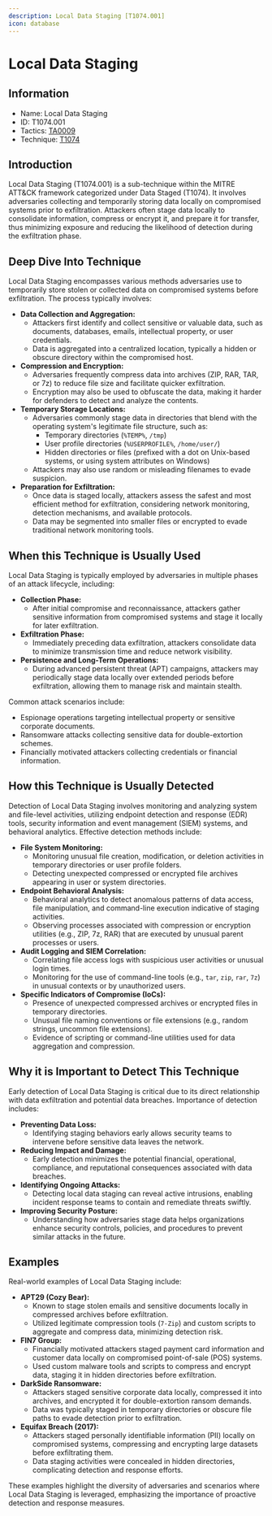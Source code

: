 ```yaml
---
description: Local Data Staging [T1074.001]
icon: database
---
```


# Local Data Staging

## Information

* Name: Local Data Staging
* ID: T1074.001
* Tactics: [TA0009](../)
* Technique: [T1074](./)

## Introduction

Local Data Staging (T1074.001) is a sub-technique within the MITRE ATT\&CK framework categorized under Data Staged (T1074). It involves adversaries collecting and temporarily storing data locally on compromised systems prior to exfiltration. Attackers often stage data locally to consolidate information, compress or encrypt it, and prepare it for transfer, thus minimizing exposure and reducing the likelihood of detection during the exfiltration phase.

## Deep Dive Into Technique

Local Data Staging encompasses various methods adversaries use to temporarily store stolen or collected data on compromised systems before exfiltration. The process typically involves:

* **Data Collection and Aggregation:**
  * Attackers first identify and collect sensitive or valuable data, such as documents, databases, emails, intellectual property, or user credentials.
  * Data is aggregated into a centralized location, typically a hidden or obscure directory within the compromised host.
* **Compression and Encryption:**
  * Adversaries frequently compress data into archives (ZIP, RAR, TAR, or 7z) to reduce file size and facilitate quicker exfiltration.
  * Encryption may also be used to obfuscate the data, making it harder for defenders to detect and analyze the contents.
* **Temporary Storage Locations:**
  * Adversaries commonly stage data in directories that blend with the operating system's legitimate file structure, such as:
    * Temporary directories (`%TEMP%`, `/tmp`)
    * User profile directories (`%USERPROFILE%`, `/home/user/`)
    * Hidden directories or files (prefixed with a dot on Unix-based systems, or using system attributes on Windows)
  * Attackers may also use random or misleading filenames to evade suspicion.
* **Preparation for Exfiltration:**
  * Once data is staged locally, attackers assess the safest and most efficient method for exfiltration, considering network monitoring, detection mechanisms, and available protocols.
  * Data may be segmented into smaller files or encrypted to evade traditional network monitoring tools.

## When this Technique is Usually Used

Local Data Staging is typically employed by adversaries in multiple phases of an attack lifecycle, including:

* **Collection Phase:**
  * After initial compromise and reconnaissance, attackers gather sensitive information from compromised systems and stage it locally for later exfiltration.
* **Exfiltration Phase:**
  * Immediately preceding data exfiltration, attackers consolidate data to minimize transmission time and reduce network visibility.
* **Persistence and Long-Term Operations:**
  * During advanced persistent threat (APT) campaigns, attackers may periodically stage data locally over extended periods before exfiltration, allowing them to manage risk and maintain stealth.

Common attack scenarios include:

* Espionage operations targeting intellectual property or sensitive corporate documents.
* Ransomware attacks collecting sensitive data for double-extortion schemes.
* Financially motivated attackers collecting credentials or financial information.

## How this Technique is Usually Detected

Detection of Local Data Staging involves monitoring and analyzing system and file-level activities, utilizing endpoint detection and response (EDR) tools, security information and event management (SIEM) systems, and behavioral analytics. Effective detection methods include:

* **File System Monitoring:**
  * Monitoring unusual file creation, modification, or deletion activities in temporary directories or user profile folders.
  * Detecting unexpected compressed or encrypted file archives appearing in user or system directories.
* **Endpoint Behavioral Analysis:**
  * Behavioral analytics to detect anomalous patterns of data access, file manipulation, and command-line execution indicative of staging activities.
  * Observing processes associated with compression or encryption utilities (e.g., ZIP, 7z, RAR) that are executed by unusual parent processes or users.
* **Audit Logging and SIEM Correlation:**
  * Correlating file access logs with suspicious user activities or unusual login times.
  * Monitoring for the use of command-line tools (e.g., `tar`, `zip`, `rar`, `7z`) in unusual contexts or by unauthorized users.
* **Specific Indicators of Compromise (IoCs):**
  * Presence of unexpected compressed archives or encrypted files in temporary directories.
  * Unusual file naming conventions or file extensions (e.g., random strings, uncommon file extensions).
  * Evidence of scripting or command-line utilities used for data aggregation and compression.

## Why it is Important to Detect This Technique

Early detection of Local Data Staging is critical due to its direct relationship with data exfiltration and potential data breaches. Importance of detection includes:

* **Preventing Data Loss:**
  * Identifying staging behaviors early allows security teams to intervene before sensitive data leaves the network.
* **Reducing Impact and Damage:**
  * Early detection minimizes the potential financial, operational, compliance, and reputational consequences associated with data breaches.
* **Identifying Ongoing Attacks:**
  * Detecting local data staging can reveal active intrusions, enabling incident response teams to contain and remediate threats swiftly.
* **Improving Security Posture:**
  * Understanding how adversaries stage data helps organizations enhance security controls, policies, and procedures to prevent similar attacks in the future.

## Examples

Real-world examples of Local Data Staging include:

* **APT29 (Cozy Bear):**
  * Known to stage stolen emails and sensitive documents locally in compressed archives before exfiltration.
  * Utilized legitimate compression tools (`7-Zip`) and custom scripts to aggregate and compress data, minimizing detection risk.
* **FIN7 Group:**
  * Financially motivated attackers staged payment card information and customer data locally on compromised point-of-sale (POS) systems.
  * Used custom malware tools and scripts to compress and encrypt data, staging it in hidden directories before exfiltration.
* **DarkSide Ransomware:**
  * Attackers staged sensitive corporate data locally, compressed it into archives, and encrypted it for double-extortion ransom demands.
  * Data was typically staged in temporary directories or obscure file paths to evade detection prior to exfiltration.
* **Equifax Breach (2017):**
  * Attackers staged personally identifiable information (PII) locally on compromised systems, compressing and encrypting large datasets before exfiltrating them.
  * Data staging activities were concealed in hidden directories, complicating detection and response efforts.

These examples highlight the diversity of adversaries and scenarios where Local Data Staging is leveraged, emphasizing the importance of proactive detection and response measures.
